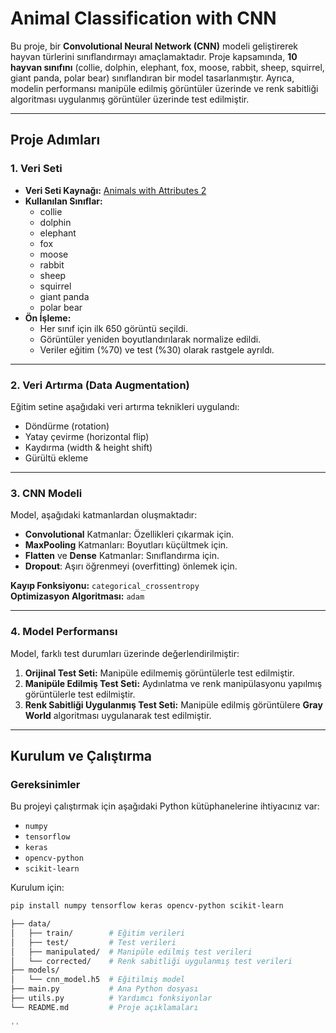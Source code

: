 

# Animal Classification with CNN

Bu proje, bir **Convolutional Neural Network (CNN)** modeli geliştirerek hayvan türlerini sınıflandırmayı amaçlamaktadır. Proje kapsamında, **10 hayvan sınıfını** (collie, dolphin, elephant, fox, moose, rabbit, sheep, squirrel, giant panda, polar bear) sınıflandıran bir model tasarlanmıştır. Ayrıca, modelin performansı manipüle edilmiş görüntüler üzerinde ve renk sabitliği algoritması uygulanmış görüntüler üzerinde test edilmiştir.

---

## Proje Adımları

### 1. Veri Seti
- **Veri Seti Kaynağı:** [Animals with Attributes 2](https://www.kaggle.com/datasets/rrebirrth/animals-with-attributes-2)
- **Kullanılan Sınıflar:**
  - collie
  - dolphin
  - elephant
  - fox
  - moose
  - rabbit
  - sheep
  - squirrel
  - giant panda
  - polar bear
- **Ön İşleme:**
  - Her sınıf için ilk 650 görüntü seçildi.
  - Görüntüler yeniden boyutlandırılarak normalize edildi.
  - Veriler eğitim (%70) ve test (%30) olarak rastgele ayrıldı.

---

### 2. Veri Artırma (Data Augmentation)
Eğitim setine aşağıdaki veri artırma teknikleri uygulandı:
- Döndürme (rotation)
- Yatay çevirme (horizontal flip)
- Kaydırma (width & height shift)
- Gürültü ekleme

---

### 3. CNN Modeli
Model, aşağıdaki katmanlardan oluşmaktadır:
- **Convolutional** Katmanlar: Özellikleri çıkarmak için.
- **MaxPooling** Katmanları: Boyutları küçültmek için.
- **Flatten** ve **Dense** Katmanlar: Sınıflandırma için.
- **Dropout**: Aşırı öğrenmeyi (overfitting) önlemek için.

**Kayıp Fonksiyonu:** `categorical_crossentropy`  
**Optimizasyon Algoritması:** `adam`  

---

### 4. Model Performansı
Model, farklı test durumları üzerinde değerlendirilmiştir:
1. **Orijinal Test Seti:** Manipüle edilmemiş görüntülerle test edilmiştir.
2. **Manipüle Edilmiş Test Seti:** Aydınlatma ve renk manipülasyonu yapılmış görüntülerle test edilmiştir.
3. **Renk Sabitliği Uygulanmış Test Seti:** Manipüle edilmiş görüntülere **Gray World** algoritması uygulanarak test edilmiştir.

---

## Kurulum ve Çalıştırma

### Gereksinimler
Bu projeyi çalıştırmak için aşağıdaki Python kütüphanelerine ihtiyacınız var:
- `numpy`
- `tensorflow`
- `keras`
- `opencv-python`
- `scikit-learn`


Kurulum için:

```bash
pip install numpy tensorflow keras opencv-python scikit-learn

├── data/
│   ├── train/        # Eğitim verileri
│   ├── test/         # Test verileri
│   ├── manipulated/  # Manipüle edilmiş test verileri
│   └── corrected/    # Renk sabitliği uygulanmış test verileri
├── models/
│   └── cnn_model.h5  # Eğitilmiş model
├── main.py           # Ana Python dosyası
├── utils.py          # Yardımcı fonksiyonlar
└── README.md         # Proje açıklamaları

''





